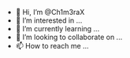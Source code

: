 - 👋 Hi, I’m @Ch1m3raX
- 👀 I’m interested in ...
- 🌱 I’m currently learning ...
- 💞️ I’m looking to collaborate on ...
- 📫 How to reach me ...

<!---
Ch1m3raX/Ch1m3raX is a ✨ special ✨ repository because its `README.md` (this file) appears on your GitHub profile.
You can click the Preview link to take a look at your changes.
--->
